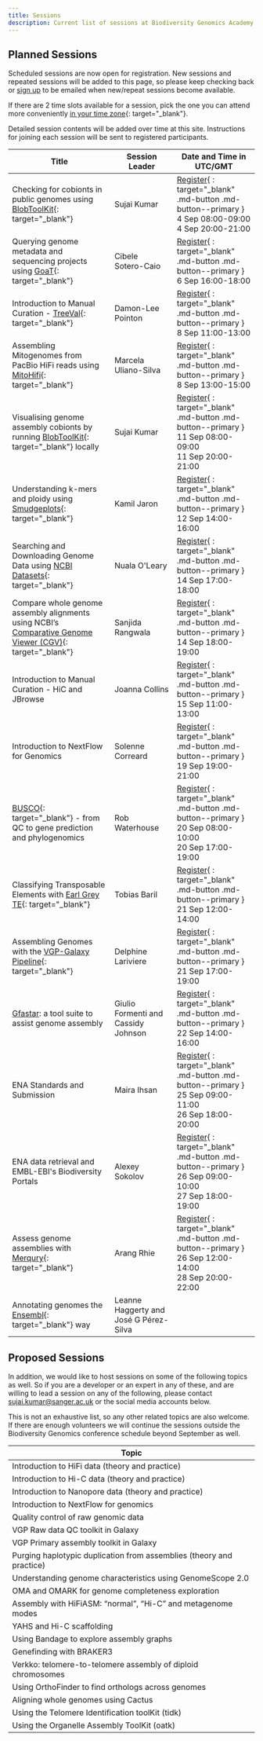 ```yaml
---
title: Sessions
description: Current list of sessions at Biodiversity Genomics Academy 2023
---
```


## Planned Sessions

Scheduled sessions are now open for registration. New sessions and repeated sessions will be added to this page, so please keep checking back or [sign up](signup.md) to be emailed when new/repeat sessions become available.

If there are 2 time slots available for a session, pick the one you can attend more conveniently [in your time zone](https://www.timeanddate.com/worldclock/meetingtime.html?iso=20230915&p1=224&p2=41&p3=45&p4=4&p5=37&p6=170&p7=176&p8=33&p9=240&p10=22){: target="_blank"}.

Detailed session contents will be added over time at this site. Instructions for joining each session will be sent to registered participants.

| Title | Session Leader | Date and Time in UTC/GMT | 
|-------|----------------|--------------------------|
| Checking for cobionts in public genomes using [BlobToolKit](https://blobtoolkit.genomehubs.org/view){: target="_blank"} | Sujai Kumar | [Register](https://buytickets.at/bga23/973209){ : target="_blank" .md-button .md-button--primary }<br/>4 Sep 08:00-09:00<br/>4 Sep 20:00-21:00 |
| Querying genome metadata and sequencing projects using [GoaT](https://goat.genomehubs.org){: target="_blank"} | Cibele Sotero-Caio | [Register](https://buytickets.at/bga23/973002){ : target="_blank" .md-button .md-button--primary }<br/>6 Sep 16:00-18:00 |
| Introduction to Manual Curation - [TreeVal](https://github.com/sanger-tol/treeval){: target="_blank"} | Damon-Lee Pointon | [Register](https://buytickets.at/bga23/973202){ : target="_blank" .md-button .md-button--primary }<br/>8 Sep 11:00-13:00 |
| Assembling Mitogenomes from PacBio HiFi reads using [MitoHifi](https://github.com/marcelauliano/MitoHiFi){: target="_blank"} | Marcela Uliano-Silva | [Register](https://buytickets.at/bga23/973171){ : target="_blank" .md-button .md-button--primary }<br/>8 Sep 13:00-15:00 | 
| Visualising genome assembly cobionts by running [BlobToolKit](https://blobtoolkit.genomehubs.org/view){: target="_blank"} locally | Sujai Kumar | [Register](https://buytickets.at/bga23/973213){ : target="_blank" .md-button .md-button--primary }<br/>11 Sep 08:00-09:00<br/>11 Sep 20:00-21:00 |
| Understanding k-mers and ploidy using [Smudgeplots](https://github.com/KamilSJaron/smudgeplot){: target="_blank"} | Kamil Jaron | [Register](https://buytickets.at/bga23/973117){ : target="_blank" .md-button .md-button--primary }<br/>12 Sep 14:00-16:00 |
| Searching and Downloading Genome Data using [NCBI Datasets](https://www.ncbi.nlm.nih.gov/datasets/){: target="_blank"} | Nuala O'Leary | [Register](https://buytickets.at/bga23/973214){ : target="_blank" .md-button .md-button--primary }<br/>14 Sep 17:00-18:00 | 
| Compare whole genome assembly alignments using NCBI’s [Comparative Genome Viewer (CGV)](https://www.ncbi.nlm.nih.gov/genome/cgv){: target="_blank"} | Sanjida Rangwala | [Register](https://buytickets.at/bga23/973216){ : target="_blank" .md-button .md-button--primary }<br/>14 Sep 18:00-19:00 |
| Introduction to Manual Curation - HiC and JBrowse | Joanna Collins | [Register](https://buytickets.at/bga23/973204){ : target="_blank" .md-button .md-button--primary }<br/>15 Sep 11:00-13:00 |
| Introduction to NextFlow for Genomics | Solenne Correard | [Register](https://buytickets.at/bga23/973204){ : target="_blank" .md-button .md-button--primary }<br/>19 Sep 19:00-21:00 |
| [BUSCO](https://busco.ezlab.org/){: target="_blank"} - from QC to gene prediction and phylogenomics | Rob Waterhouse | [Register](https://buytickets.at/bga23/973174){ : target="_blank" .md-button .md-button--primary }<br/>20 Sep 08:00-10:00<br/>20 Sep 17:00-19:00 |
| Classifying Transposable Elements with [Earl Grey TE](https://github.com/TobyBaril/EarlGrey){: target="_blank"} | Tobias Baril | [Register](https://buytickets.at/bga23/973218){ : target="_blank" .md-button .md-button--primary }<br/>21 Sep 12:00-14:00 |
| Assembling Genomes with the [VGP-Galaxy Pipeline](https://training.galaxyproject.org/training-material/topics/assembly/tutorials/vgp_genome_assembly/tutorial.html){: target="_blank"} | Delphine Lariviere | [Register](https://buytickets.at/bga23/973190){ : target="_blank" .md-button .md-button--primary }<br/>21 Sep 17:00-19:00 |
| [Gfastar](https://github.com/vgl-hub/gfastar): a tool suite to assist genome assembly | Giulio Formenti and Cassidy Johnson | [Register](https://buytickets.at/bga23/973193){ : target="_blank" .md-button .md-button--primary }<br/>22 Sep 14:00-16:00 |
| ENA Standards and Submission | Maira Ihsan | [Register](https://buytickets.at/bga23/973225){ : target="_blank" .md-button .md-button--primary }<br/>25 Sep 09:00-11:00<br/>26 Sep 18:00-20:00 |
| ENA data retrieval and EMBL-EBI's Biodiversity Portals | Alexey Sokolov | [Register](https://buytickets.at/bga23/973223){ : target="_blank" .md-button .md-button--primary }<br/>26 Sep 09:00-10:00<br/>27 Sep 18:00-19:00 |
| Assess genome assemblies with [Merqury](https://github.com/marbl/merqury){: target="_blank"} | Arang Rhie | [Register](https://buytickets.at/bga23/973198){ : target="_blank" .md-button .md-button--primary }<br/>26 Sep 12:00-14:00<br/>28 Sep 20:00-22:00 | 
| Annotating genomes the [Ensembl](https://rapid.ensembl.org/info/genome/genebuild/index.html){: target="_blank"} way | Leanne Haggerty and José G Pérez-Silva | |

## Proposed Sessions

In addition, we would like to host sessions on some of the following topics as well. So if you are a developer or an expert in any of these, and are willing to lead a session on any of the following, please contact [sujai.kumar@sanger.ac.uk](mailto:sujai.kumar@sanger.ac.uk) or the social media accounts below.

This is not an exhaustive list, so any other related topics are also welcome. If there are enough volunteers we will continue the sessions outside the Biodiversity Genomics conference schedule beyond September as well.

| Topic |
|-------|
| Introduction to HiFi data (theory and practice) |
| Introduction to Hi-C data (theory and practice) |
| Introduction to Nanopore data (theory and practice) |
| Introduction to NextFlow for genomics |
| Quality control of raw genomic data |
| VGP Raw data QC toolkit in Galaxy |
| VGP Primary assembly toolkit in Galaxy |
| Purging haplotypic duplication from assemblies (theory and practice) |
| Understanding genome characteristics using GenomeScope 2.0 |
| OMA and OMARK for genome completeness exploration |
| Assembly with HiFiASM: “normal”, “Hi-C” and metagenome modes |
| YAHS and Hi-C scaffolding |
| Using Bandage to explore assembly graphs |
| Genefinding with BRAKER3 |
| Verkko: telomere-to-telomere assembly of diploid chromosomes |
| Using OrthoFinder to find orthologs across genomes |
| Aligning whole genomes using Cactus |
| Using the Telomere Identification toolKit (tidk) |
| Using the Organelle Assembly ToolKit (oatk) |
